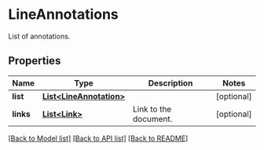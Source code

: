 
# LineAnnotations
List of annotations.

## Properties
Name | Type | Description | Notes
------------ | ------------- | ------------- | -------------
**list** | [**List&lt;LineAnnotation&gt;**](LineAnnotation.md) |  | [optional]
**links** | [**List&lt;Link&gt;**](Link.md) | Link to the document. | [optional]


[[Back to Model list]](../README.md#documentation-for-models) [[Back to API list]](../README.md#documentation-for-api-endpoints) [[Back to README]](../README.md)


